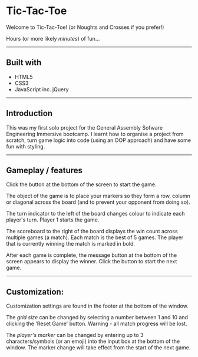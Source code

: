# Tic-Tac-Toe

Welcome to Tic-Tac-Toe! 
(or Noughts and Crosses if you prefer!)

Hours (or more likely _minutes_) of fun...

---------------------------------------------------------------

## Built with

* HTML5
* CSS3
* JavaScript inc. jQuery

---------------------------------------------------------------
## Introduction

This was my first solo project for the General Assembly Sofware Engineering Immersive bootcamp.  I learnt how to organise a project from scratch, turn game logic into code (using an OOP approach) and have some fun with styling. 

---------------------------------------------------------------

## Gameplay / features

Click the button at the bottom of the screen to start the game.

The object of the game is to place your markers so they form a row, column or diagonal across the board (and to prevent your opponent from doing so).

The turn indicator to the left of the board changes colour to indicate each player's turn. Player 1 starts the game.

The scoreboard to the right of the board displays the win count across multiple games (a match). Each match is the best of 5 games. The player that is currently winning the match is marked in bold.

After each game is complete, the message button at the bottom of the screen appears to display the winner. Click the button to start the next game.

---------------------------------------------------------------

## Customization:

Customization settings are found in the footer at the bottom of the window.

The *grid size* can be changed by selecting a number between 1 and 10 and clicking the 'Reset Game' button. Warning - all match progress will be lost.

The *player's marker* can be changed by entering up to 3 characters/symbols (or an emoji) into the input box at the bottom of the window. The marker change will take effect from the start of the next game.